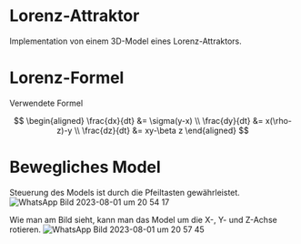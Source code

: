 # Lorenz-Attraktor
Implementation von einem 3D-Model eines Lorenz-Attraktors. 

# Lorenz-Formel

Verwendete Formel

$$
\begin{aligned}
\frac{dx}{dt} &= \sigma(y-x) \\
\frac{dy}{dt} &= x(\rho-z)-y \\
\frac{dz}{dt} &= xy-\beta z
\end{aligned}
$$

# Bewegliches Model
Steuerung des Models ist durch die Pfeiltasten gewährleistet.
![WhatsApp Bild 2023-08-01 um 20 54 17](https://github.com/FalkAurel/Lorenz-Attraktor/assets/137809006/93719161-f97a-40d6-ab3a-d557d7b39c1d)

Wie man am Bild sieht, kann man das Model um die X-, Y- und Z-Achse rotieren.
![WhatsApp Bild 2023-08-01 um 20 57 45](https://github.com/FalkAurel/Lorenz-Attraktor/assets/137809006/4e331fb6-9155-4645-96b9-33a8ad71745f)
